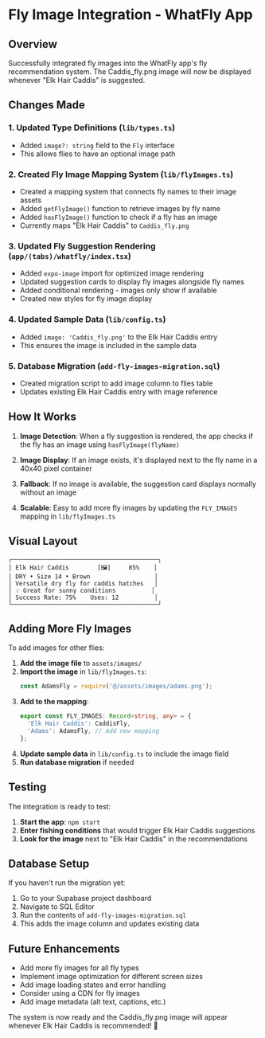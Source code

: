 # Fly Image Integration - WhatFly App

## Overview
Successfully integrated fly images into the WhatFly app's fly recommendation system. The Caddis_fly.png image will now be displayed whenever "Elk Hair Caddis" is suggested.

## Changes Made

### 1. Updated Type Definitions (`lib/types.ts`)
- Added `image?: string` field to the `Fly` interface
- This allows flies to have an optional image path

### 2. Created Fly Image Mapping System (`lib/flyImages.ts`)
- Created a mapping system that connects fly names to their image assets
- Added `getFlyImage()` function to retrieve images by fly name
- Added `hasFlyImage()` function to check if a fly has an image
- Currently maps "Elk Hair Caddis" to `Caddis_fly.png`

### 3. Updated Fly Suggestion Rendering (`app/(tabs)/whatfly/index.tsx`)
- Added `expo-image` import for optimized image rendering
- Updated suggestion cards to display fly images alongside fly names
- Added conditional rendering - images only show if available
- Created new styles for fly image display

### 4. Updated Sample Data (`lib/config.ts`)
- Added `image: 'Caddis_fly.png'` to the Elk Hair Caddis entry
- This ensures the image is included in the sample data

### 5. Database Migration (`add-fly-images-migration.sql`)
- Created migration script to add image column to flies table
- Updates existing Elk Hair Caddis entry with image reference

## How It Works

1. **Image Detection**: When a fly suggestion is rendered, the app checks if the fly has an image using `hasFlyImage(flyName)`

2. **Image Display**: If an image exists, it's displayed next to the fly name in a 40x40 pixel container

3. **Fallback**: If no image is available, the suggestion card displays normally without an image

4. **Scalable**: Easy to add more fly images by updating the `FLY_IMAGES` mapping in `lib/flyImages.ts`

## Visual Layout

```
┌─────────────────────────────────────────┐
│ Elk Hair Caddis        [🖼️]     85%    │
│ DRY • Size 14 • Brown                  │
│ Versatile dry fly for caddis hatches   │
│ 💡 Great for sunny conditions          │
│ Success Rate: 75%    Uses: 12          │
└─────────────────────────────────────────┘
```

## Adding More Fly Images

To add images for other flies:

1. **Add the image file** to `assets/images/`
2. **Import the image** in `lib/flyImages.ts`:
   ```typescript
   const AdamsFly = require('@/assets/images/adams.png');
   ```
3. **Add to the mapping**:
   ```typescript
   export const FLY_IMAGES: Record<string, any> = {
     'Elk Hair Caddis': CaddisFly,
     'Adams': AdamsFly, // Add new mapping
   };
   ```
4. **Update sample data** in `lib/config.ts` to include the image field
5. **Run database migration** if needed

## Testing

The integration is ready to test:

1. **Start the app**: `npm start`
2. **Enter fishing conditions** that would trigger Elk Hair Caddis suggestions
3. **Look for the image** next to "Elk Hair Caddis" in the recommendations

## Database Setup

If you haven't run the migration yet:

1. Go to your Supabase project dashboard
2. Navigate to SQL Editor
3. Run the contents of `add-fly-images-migration.sql`
4. This adds the image column and updates existing data

## Future Enhancements

- Add more fly images for all fly types
- Implement image optimization for different screen sizes
- Add image loading states and error handling
- Consider using a CDN for fly images
- Add image metadata (alt text, captions, etc.)

The system is now ready and the Caddis_fly.png image will appear whenever Elk Hair Caddis is recommended! 🎣

